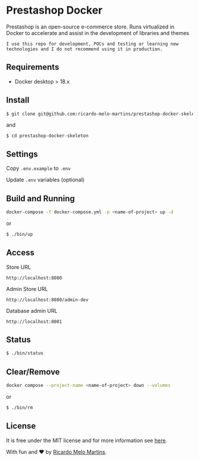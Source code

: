 # Prestashop Docker

Prestashop is an open-source e-commerce store.
Runs virtualized in Docker to accelerate and assist in the development of libraries and themes

`I use this repo for development, POCs and testing or learning new technologies and I do not recommend using it in production.`

## Requirements

- Docker desktop > 18.x

## Install
``` bash
$ git clone git@github.com:ricardo-melo-martins/prestashop-docker-skeleton.git
```
and 

```
$ cd prestashop-docker-skeleton
```

## Settings

Copy `.env.example` to `.env`

Update `.env` variables (optional)

## Build and Running 

``` bash
docker-compose -f docker-compose.yml -p <name-of-project> up -d

```

or

``` bash
$ ./bin/up
```

## Access

Store URL

```
http://localhost:8080
```

Admin Store URL

```
http://localhost:8080/admin-dev
```

Database admin URL

```
http://localhost:8081
```


## Status

``` bash
$ ./bin/status
```

## Clear/Remove

``` bash
docker compose --project-name <name-of-project> down --volumes
```

or 

``` bash
$ ./bin/rm
```



## License

It is free under the MIT license and for more information see [here](LICENSE).

With fun and :heart: by [Ricardo Melo Martins](https://github.com/ricardo-melo-martins).